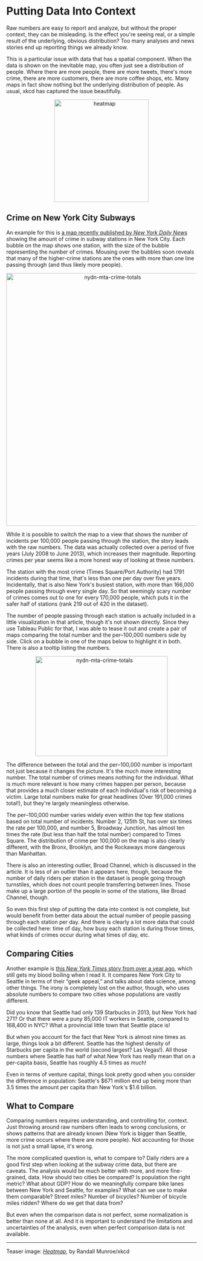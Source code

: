 # Putting Data Into Context

Raw numbers are easy to report and analyze, but without the proper context, they can be misleading. Is the effect you're seeing real, or a simple result of the underlying, obvious distribution? Too many analyses and news stories end up reporting things we already know.

This is a particular issue with data that has a spatial component. When the data is shown on the inevitable map, you often just see a distribution of people. Where there are more people, there are more tweets, there's more crime, there are more customers, there are more coffee shops, etc. Many maps in fact show nothing but the underlying distribution of people. As usual, xkcd has captured the issue beautifully.

<p align="center"><a href="http://xkcd.com/1138/"><img class="aligncenter wp-image-8273 size-full" src="https://media.eagereyes.org/wp-content/uploads/2014/07/heatmap.png" alt="heatmap" width="250" height="271" /></a></p>

## Crime on New York City Subways

An example for this is <a href="http://www.nydailynews.com/new-york/nyc-crime/daily-news-analysis-reveals-crime-rankings-city-subway-system-article-1.1836918">a map recently published by <em>New York Daily News</em></a> showing the amount of crime in subway stations in New York City. Each bubble on the map shows one station, with the size of the bubble representing the number of crimes. Mousing over the bubbles soon reveals that many of the higher-crime stations are the ones with more than one line passing through (and thus likely more people).

<p align="center"><img class="aligncenter wp-image-8276" src="https://media.eagereyes.org/wp-content/uploads/2014/07/nydn-mta-crime-totals-1094x1335.png" alt="nydn-mta-crime-totals" width="547" height="668" /></p>

While it is possible to switch the map to a view that shows the number of incidents per 100,000 people passing through the station, the story leads with the raw numbers. The data was actually collected over a period of five years (July 2008 to June 2013), which increases their magnitude. Reporting crimes per year seems like a more honest way of looking at these numbers.

The station with the most crime (Times Square/Port Authority) had 1791 incidents during that time, that's less than one per day over five years. Incidentally, that is also New York's busiest station, with more than 166,000 people passing through every single day. So that seemingly scary number of crimes comes out to one for every 170,000 people, which puts it in the safer half of stations (rank 219 out of 420 in the dataset).

The number of people passing through each station is actually included in a little visualization in that article, though it's not shown directly. Since they use Tableau Public for that, I was able to tease it out and create a pair of maps comparing the total number and the per–100,000 numbers side by side. Click on a bubble in one of the maps below to highlight it in both. There is also a tooltip listing the numbers.

<p align="center"><img class="aligncenter wp-image-8276" src="https://media.eagereyes.org/wp-content/uploads/2014/07/crime-tableau.png" alt="nydn-mta-crime-totals" width="350" height="264" /></p>

The difference between the total and the per–100,000 number is important not just because it changes the picture. It's the much more interesting number. The total number of crimes means nothing for the individual. What is much more relevant is how many crimes happen per person, because that provides a much closer estimate of each individual's risk of becoming a victim. Large total numbers make for great headlines (Over 191,000 crimes total!), but they're largely meaningless otherwise.

The per–100,000 number varies widely even within the top few stations based on total number of incidents. Number 2, 125th St, has over six times the rate per 100,000, and number 5, Broadway Junction, has almost ten times the rate (but less than half the total number) compared to Times Square. The distribution of crime per 100,000 on the map is also clearly different, with the Bronx, Brooklyn, and the Rockaways more dangerous than Manhattan.

There is also an interesting outlier, Broad Channel, which is discussed in the article. It is less of an outlier than it appears here, though, because the number of daily riders per station in the dataset is people going through turnstiles, which does not count people transferring between lines. Those make up a large portion of the people in some of the stations, like Broad Channel, though.

So even this first step of putting the data into context is not complete, but would benefit from better data about the actual number of people passing through each station per day. And there is clearly a lot more data that could be collected here: time of day, how busy each station is during those times, what kinds of crimes occur during what times of day, etc.

## Comparing Cities

Another example is <a href="http://www.nytimes.com/2013/04/14/education/edlife/new-york-and-seattle-compete-for-data-science-crown.html">this <em>New York Times</em> story from over a year ago</a>, which still gets my blood boiling when I read it. It compares New York City to Seattle in terms of their “geek appeal,” and talks about data science, among other things. The irony is completely lost on the author, though, who uses absolute numbers to compare two cities whose populations are vastly different.

Did you know that Seattle had only 139 Starbucks in 2013, but New York had 271? Or that there were a puny 85,000 IT workers in Seattle, compared to 168,400 in NYC? What a provincial little town that Seattle place is!

But when you account for the fact that New York is almost nine times as large, things look a bit different. Seattle has the highest density of Starbucks per capita in the world (second largest? Las Vegas!). All those numbers where Seattle has half of what New York has really mean that on a per-capita basis, Seattle has roughly 4.5 times as much!

Even in terms of venture capital, things look pretty good when you consider the difference in population: Seattle's $671 million end up being more than 3.5 times the amount per capita than New York's $1.6 billion.

## What to Compare

Comparing numbers requires understanding, and controlling for, context. Just throwing around raw numbers often leads to wrong conclusions, or shows patterns that are already known (New York is bigger than Seattle, more crime occurs where there are more people). Not accounting for those is not just a small lapse, it's wrong.

The more complicated question is, what to compare to? Daily riders are a good first step when looking at the subway crime data, but there are caveats. The analysis would be much better with more, and more fine-grained, data. How should two cities be compared? Is population the right metric? What about GDP? How do we meaningfully compare bike lanes between New York and Seattle, for examples? What can we use to make them comparable? Street miles? Number of bicycles? Number of bicycle miles ridden? Where do we get that data from?

But even when the comparison data is not perfect, some normalization is better than none at all. And it is important to understand the limitations and uncertainties of the analysis, even when perfect comparison data is not available.

<hr />

Teaser image: <a href="http://xkcd.com/1138/"><em>Heatmap</em></a>, by Randall Munroe/xkcd

